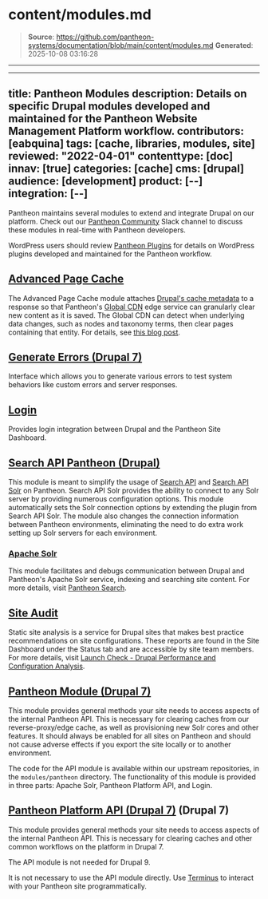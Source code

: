 # content/modules.md

> **Source**: https://github.com/pantheon-systems/documentation/blob/main/content/modules.md
> **Generated**: 2025-10-08 03:16:28

---

---
title: Pantheon Modules
description: Details on specific Drupal modules developed and maintained for the Pantheon Website Management Platform workflow.
contributors: [eabquina]
tags: [cache, libraries, modules, site]
reviewed: "2022-04-01"
contenttype: [doc]
innav: [true]
categories: [cache]
cms: [drupal]
audience: [development]
product: [--]
integration: [--]
---
Pantheon maintains several modules to extend and integrate Drupal on our platform. Check out our [Pantheon Community](/pantheon-community) Slack channel to discuss these modules in real-time with Pantheon developers.

<Alert title="Note" type="info">

WordPress users should review [Pantheon Plugins](/guides/wordpress-configurations/plugins) for details on WordPress plugins developed and maintained for the Pantheon workflow.

</Alert>

## [Advanced Page Cache](https://www.drupal.org/project/pantheon_advanced_page_cache)

The Advanced Page Cache module attaches [Drupal's cache metadata](https://www.drupal.org/docs/8/api/cache-api/cache-api) to a response so that Pantheon's [Global CDN](/guides/global-cdn) edge service can granularly clear new content as it is saved. The Global CDN can detect when underlying data changes, such as nodes and taxonomy terms, then clear pages containing that entity. For details, see [this blog post](https://pantheon.io/blog/pantheon-advanced-page-cache-drupal-cache-metadata-global-cdn).

## [Generate Errors (Drupal 7)](https://www.drupal.org/project/generate_errors)

Interface which allows you to generate various errors to test system behaviors like custom errors and server responses.

## [Login](https://github.com/pantheon-systems/drops-7/tree/master/modules/pantheon/pantheon_login)

Provides login integration between Drupal and the Pantheon Site Dashboard.

## [Search API Pantheon (Drupal)](https://www.drupal.org/project/search_api_pantheon)

This module is meant to simplify the usage of [Search API](https://www.drupal.org/project/search_api) and [Search API Solr](https://www.drupal.org/project/search_api_solr) on Pantheon. Search API Solr provides the ability to connect to any Solr server by providing numerous configuration options. This module automatically sets the Solr connection options by extending the plugin from Search API Solr. The module also changes the connection information between Pantheon environments, eliminating the need to do extra work setting up Solr servers for each environment.

### [Apache Solr](https://github.com/pantheon-systems/drops-7/tree/master/modules/pantheon/pantheon_apachesolr)

This module facilitates and debugs communication between Drupal and Pantheon's Apache Solr service, indexing and searching site content. For more details, visit [Pantheon Search](/solr).

## [Site Audit](https://www.drupal.org/project/site_audit)
Static site analysis is a service for Drupal sites that makes best practice recommendations on site configurations. These reports are found in the Site Dashboard under the Status tab and are accessible by site team members. For more details, visit [Launch Check - Drupal Performance and Configuration Analysis](/drupal-launch-check).

## [Pantheon Module (Drupal 7)](https://github.com/pantheon-systems/drops-7/tree/master/modules/pantheon)

This module provides general methods your site needs to access aspects of the internal Pantheon API. This is necessary for clearing caches from our reverse-proxy/edge cache, as well as provisioning new Solr cores and other features. It should always be enabled for all sites on Pantheon and should not cause adverse effects if you export the site locally or to another environment.

The code for the API module is available within our upstream repositories, in the `modules/pantheon` directory. The functionality of this module is provided in three parts: Apache Solr, Pantheon Platform API, and Login.

## [Pantheon Platform API (Drupal 7)](https://github.com/pantheon-systems/drops-7/blob/master/modules/pantheon/pantheon_api/pantheon_api.info) (Drupal 7)

This module provides general methods your site needs to access aspects of the internal Pantheon API. This is necessary for clearing caches and other common workflows on the platform in Drupal 7.

The API module is not needed for Drupal 9.

<Alert title="Note" type="info">

It is not necessary to use the API module directly. Use [Terminus](/terminus) to interact with your Pantheon site programmatically.

</Alert>
